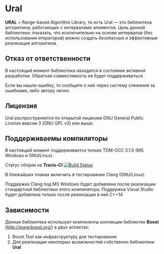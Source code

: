 Ural
====

**URAL** = Range-based Аlgorithm Library, то есть Ural &mdash; это библиотека алгоритмов, работающих с интервалами элементов.
Цель данной библиотеки: показать, что исключительно на основе интервалов (без использования итераторов) можно создать безопасные и эффективные реализации алгоритмов.

Отказ от ответственности
----

В настоящий момент библиотека находится в состоянии активной разработки. Обратная совместимость не будет поддерживаться.

Если вы нашли ошибку, то сообщите о ней через систему слежения за ошибками, либо автору лично.

Лицензия
----

Ural распространяется по открытой лицензии GNU General Public License версии 3 (GNU GPL v3) или выше.

Поддерживаемы компиляторы
----

В настоящий момент поддерживается только TDM-GCC 5.1.0 (MS Windows и GNU/Linux).

Статус сборки на **Travis-CI** [![Build Status](https://travis-ci.org/galushin/Ural.svg?branch=master)](https://travis-ci.org/galushin/Ural)

В ближайших планах включить в тестирование Clang (GNU/Linux).

Поддержка Clang под MS Windows будет добавлена после реализации стандартной библиотеки этого компилятора.
Поддержка Visual Studio будет добавлена только после реализации в ней C++14

Зависимости
----

Данная библиотека использует компоненты коллекции библиотек **Boost** (http://www.boost.org/) в двух аспектах:

1. Boost.Test как инфраструктуру для тестирования
2. Для реализации некоторых возможностей собственно библиотеки **Ural**  

